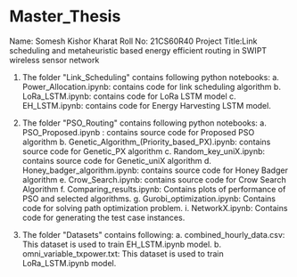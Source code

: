 # Master_Thesis
Name: Somesh Kishor Kharat
Roll No: 21CS60R40
Project Title:Link scheduling and metaheuristic based energy efficient routing
in SWIPT wireless sensor network


1. The folder "Link_Scheduling" contains following python notebooks:
  a. Power_Allocation.ipynb: contains code for link scheduling algorithm
  b. LoRa_LSTM.ipynb: contains code for LoRa LSTM model
  c. EH_LSTM.ipynb: contains code for Energy Harvesting LSTM model.

2. The folder "PSO_Routing" contains following python notebooks:
  a. PSO_Proposed.ipynb : contains source code for Proposed PSO algorithm 
  b. Genetic_Algorithm_(Priority_based_PX).ipynb: contains source code for Genetic_PX algorithm
  c. Random_key_uniX.ipynb: contains source code for Genetic_uniX algorithm
  d. Honey_badger_algorithm.ipynb: contains source code for Honey Badger algorithm
  e. Crow_Search.ipynb: contains source code for Crow Search Algorithm
  f. Comparing_results.ipynb: Contains plots of performance of PSO and selected algorithms.
  g. Gurobi_optimization.ipynb: Contains code for solving path optimization problem.
  i. NetworkX.ipynb: Contains code for generating the test case instances.

3. The folder "Datasets" contains following:
  a. combined_hourly_data.csv: This dataset is used to train EH_LSTM.ipynb model.
  b. omni_variable_txpower.txt: This dataset is used to train LoRa_LSTM.ipynb model.
